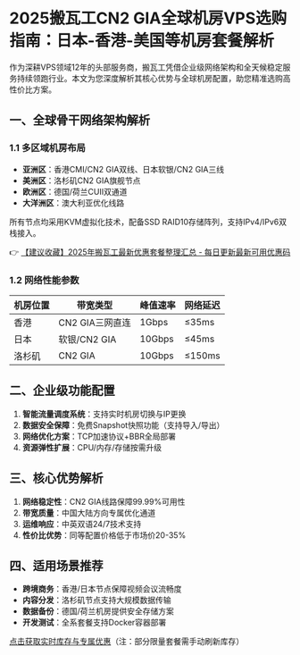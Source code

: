 # 2025搬瓦工CN2 GIA全球机房VPS选购指南：日本-香港-美国等机房套餐解析

作为深耕VPS领域12年的头部服务商，搬瓦工凭借企业级网络架构和全天候稳定服务持续领跑行业。本文为您深度解析其核心优势与全球机房配置，助您精准选购高性价比方案。

## 一、全球骨干网络架构解析

### 1.1 多区域机房布局
- **亚洲区**：香港CMI/CN2 GIA双线、日本软银/CN2 GIA三线
- **美洲区**：洛杉矶CN2 GIA旗舰节点
- **欧洲区**：德国/荷兰CUII双通道
- **大洋洲区**：澳大利亚优化线路

所有节点均采用KVM虚拟化技术，配备SSD RAID10存储阵列，支持IPv4/IPv6双栈接入。

👉 [【建议收藏】2025年搬瓦工最新优惠套餐整理汇总 - 每日更新最新可用优惠码](https://bit.ly/banwagon)

### 1.2 网络性能参数
| 机房位置 | 带宽类型       | 峰值速率  | 网络延迟 |
|----------|----------------|-----------|----------|
| 香港     | CN2 GIA三网直连 | 1Gbps     | ≤35ms    |
| 日本     | 软银/CN2 GIA   | 10Gbps    | ≤45ms    |
| 洛杉矶   | CN2 GIA        | 10Gbps    | ≤150ms   |

## 二、企业级功能配置
1. **智能流量调度系统**：支持实时机房切换与IP更换
2. **数据安全保障**：免费Snapshot快照功能（支持导入/导出）
3. **网络优化方案**：TCP加速协议+BBR全局部署
4. **资源弹性扩展**：CPU/内存/存储按需升级

## 三、核心优势解析
1. **网络稳定性**：CN2 GIA线路保障99.99%可用性
2. **带宽质量**：中国大陆方向专属优化通道
3. **运维响应**：中英双语24/7技术支持
4. **性价比优势**：同等配置价格低于市场价20-35%

## 四、适用场景推荐
- **跨境商务**：香港/日本节点保障视频会议流畅度
- **内容分发**：洛杉矶节点支持大规模数据传输
- **数据备份**：德国/荷兰机房提供安全存储方案
- **开发测试**：全系套餐支持Docker容器部署

[点击获取实时库存与专属优惠](https://bit.ly/banwagon)（注：部分限量套餐需手动刷新库存）